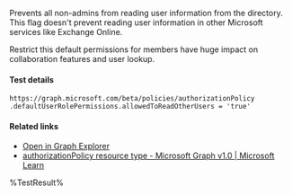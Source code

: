 Prevents all non-admins from reading user information from the directory. This flag doesn't prevent reading user information in other Microsoft services like Exchange Online.

Restrict this default permissions for members have huge impact on collaboration features and user lookup.

#### Test details
```
https://graph.microsoft.com/beta/policies/authorizationPolicy
.defaultUserRolePermissions.allowedToReadOtherUsers = 'true'
```

#### Related links

- [Open in Graph Explorer](https://developer.microsoft.com/en-us/graph/graph-explorer?request=policies/authorizationPolicy&method=GET&version=beta&GraphUrl=https://graph.microsoft.com)
- [authorizationPolicy resource type - Microsoft Graph v1.0 | Microsoft Learn](https://learn.microsoft.com/en-us/graph/api/resources/authorizationpolicy)


<!--- Results --->
%TestResult%
